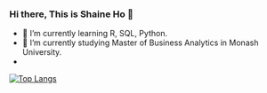 ### Hi there, This is Shaine Ho 👋


- 🌱 I’m currently learning R, SQL, Python.
- 🔭 I’m currently studying Master of Business Analytics in Monash University.
- 

[![Top Langs](https://github-readme-stats.vercel.app/api/top-langs/?username=ShaineHo)](https://github.com/Christmas/github-readme-stats)

<!--
**ShaineHo/ShaineHo** is a ✨ _special_ ✨ repository because its `README.md` (this file) appears on your GitHub profile.

Here are some ideas to get you started:

- 🔭 I’m currently working on ...
- 🌱 I’m currently learning ...
- 👯 I’m looking to collaborate on ...
- 🤔 I’m looking for help with ...
- 💬 Ask me about ...
- 📫 How to reach me: ...
- 😄 Pronouns: ...
- ⚡ Fun fact: ...
-->

